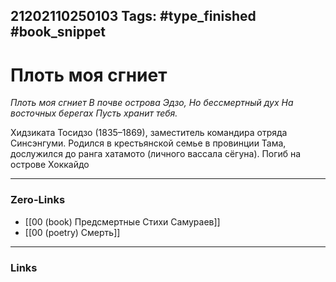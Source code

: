 21202110250103
Tags: #type_finished #book_snippet 
---
# Плоть моя сгниет

*Плоть моя сгниет
В почве острова Эдзо,
Но бессмертный дух
На восточных берегах
Пусть хранит тебя.*

Хидзиката Тосидзо (1835–1869), заместитель командира отряда Синсэнгуми. Родился в крестьянской семье в провинции Тама, дослужился до ранга хатамото (личного вассала сёгуна). Погиб на острове Хоккайдо  

---
### Zero-Links
 - [[00 (book) Предсмертные Стихи Самураев]]
 - [[00 (poetry) Смерть]]
---
### Links
